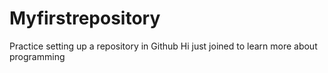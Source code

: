 # Myfirstrepository
Practice setting up a repository in Github
Hi just joined to learn more about programming 
